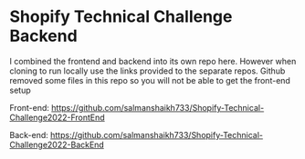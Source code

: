 # Shopify Technical Challenge Backend

I combined the frontend and backend into its own repo here. However when cloning to run locally use the links provided to the separate repos. Github removed some files in this repo so you will not be able to get the front-end setup

Front-end: https://github.com/salmanshaikh733/Shopify-Technical-Challenge2022-FrontEnd

Back-end: https://github.com/salmanshaikh733/Shopify-Technical-Challenge2022-BackEnd
